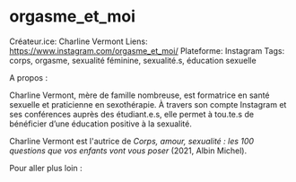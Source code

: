 # orgasme_et_moi

Créateur.ice: Charline Vermont
Liens: https://www.instagram.com/orgasme_et_moi/
Plateforme: Instagram
Tags: corps, orgasme, sexualité féminine, sexualité.s, éducation sexuelle

A propos :

Charline Vermont, mère de famille nombreuse, est formatrice en santé sexuelle et praticienne en sexothérapie. À travers son compte Instagram et ses conférences auprès des étudiant.e.s, elle permet à tou.te.s de bénéficier d’une éducation positive à la sexualité.

Charline Vermont est l'autrice de *Corps, amour, sexualité : les 100 questions que vos enfants vont vous poser* (2021, Albin Michel). 

Pour aller plus loin :
